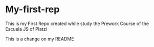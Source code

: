 # My-first-rep
This is my First Repo created while study the Prework Course of the Escuela JS of Platzi   

This is a change on my README 